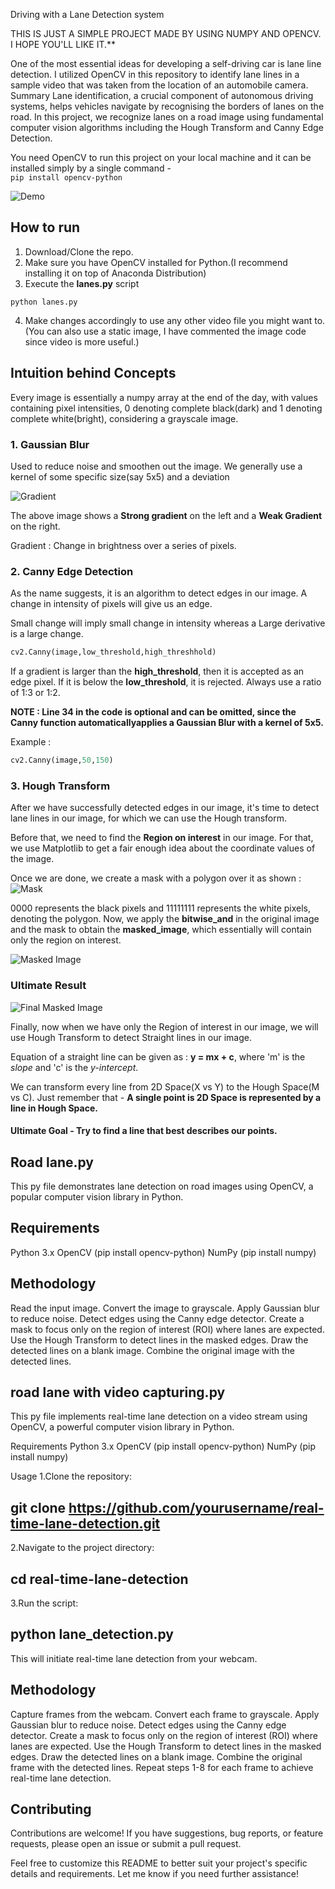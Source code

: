 Driving with a Lane Detection system

THIS IS JUST A SIMPLE PROJECT MADE BY USING NUMPY AND OPENCV. I HOPE YOU'LL LIKE IT.**

One of the most essential ideas for developing a self-driving car is lane line detection. I utilized OpenCV in this repository to identify lane lines in a sample video that was taken from the location of an automobile camera. Summary Lane identification, a crucial component of autonomous driving systems, helps vehicles navigate by recognising the borders of lanes on the road. In this project, we recognize lanes on a road image using fundamental computer vision algorithms including the Hough Transform and Canny Edge Detection.

You need OpenCV to run this project on your local machine and it can be installed simply by a single command - <br>
```pip install opencv-python```

![Demo](https://i.ibb.co/1bQcV0Y/Working.gif)

## How to run
1. Download/Clone the repo.
2. Make sure you have OpenCV installed for Python.(I recommend installing it on top of Anaconda Distribution)
3. Execute the **lanes.py** script
```
python lanes.py
```
4. Make changes accordingly to use any other video file you might want to.(You can also use a static image, I have commented the image code since video is more useful.)

## Intuition behind Concepts

Every image is essentially a numpy array at the end of the day, with values containing pixel intensities, 0 denoting complete black(dark) and 1 denoting complete white(bright), considering a grayscale image.

### 1. Gaussian Blur
Used to reduce noise and smoothen out the image. We generally use a kernel of some specific size(say 5x5) and a deviation

![Gradient](https://i.ibb.co/zNNtJYp/Gradient.png)

The above image shows a **Strong gradient** on the left and a **Weak Gradient** on the right.

Gradient : Change in brightness over a series of pixels.
### 2. Canny Edge Detection
As the name suggests, it is an algorithm to detect edges in our image.
A change in intensity of pixels will give us an edge.

Small change will imply small change in intensity whereas a Large derivative is a large change. 

```python
cv2.Canny(image,low_threshold,high_threshhold)
```

If a gradient is larger than the **high_threshold**, then it is accepted as an edge pixel. If it is below the **low_threshold**, it is rejected. Always use a ratio of 1:3 or 1:2.

**NOTE : Line 34 in the code is optional and can be omitted, since the Canny function automaticallyapplies a Gaussian Blur with a kernel of 5x5.**

Example : 
```python
cv2.Canny(image,50,150)
```

### 3. Hough Transform
After we have successfully detected edges in our image, it's time to detect lane lines in our image, for which we can use the Hough transform.

Before that, we need to find the **Region on interest** in our image. For that, we use Matplotlib to get a fair enough idea about the coordinate values of the image. <br>

Once we are done, we create a mask with a polygon over it as shown :
![Mask](https://i.ibb.co/DrLNSJR/Mask.png)

0000 represents the black pixels and 11111111 represents the white pixels, denoting the polygon. Now, we apply the **bitwise_and** in the original image and the mask to obtain the **masked_image**, which essentially will contain only the region on interest.

![Masked Image](https://i.ibb.co/LJFykXC/Masked-Image.png)  
### Ultimate Result <br>
![Final Masked Image](https://i.ibb.co/711SBhW/Final-Masked-Image.png)

Finally, now when we have only the Region of interest in our image, we will use Hough Transform to detect Straight lines in our image. 

Equation of a straight line can be given as :
**y = mx + c**, where 'm' is the *slope* and 'c' is the *y-intercept*.

We can transform every line from 2D Space(X vs Y) to the Hough Space(M vs C).
Just remember that - **A single point is 2D Space is represented by a line in Hough Space.**

#### Ultimate Goal - Try to find a line that best describes our points.

## Road lane.py
This py file demonstrates lane detection on road images using OpenCV, a popular computer vision library in Python.

## Requirements
Python 3.x
OpenCV (pip install opencv-python)
NumPy (pip install numpy)


## Methodology
Read the input image.
Convert the image to grayscale.
Apply Gaussian blur to reduce noise.
Detect edges using the Canny edge detector.
Create a mask to focus only on the region of interest (ROI) where lanes are expected.
Use the Hough Transform to detect lines in the masked edges.
Draw the detected lines on a blank image.
Combine the original image with the detected lines.

## road lane with video capturing.py
This py file implements real-time lane detection on a video stream using OpenCV, a powerful computer vision library in Python.

Requirements
Python 3.x
OpenCV (pip install opencv-python)
NumPy (pip install numpy)

Usage
1.Clone the repository:
## git clone https://github.com/yourusername/real-time-lane-detection.git
2.Navigate to the project directory:
## cd real-time-lane-detection
3.Run the script:
## python lane_detection.py

This will initiate real-time lane detection from your webcam.

## Methodology
Capture frames from the webcam.
Convert each frame to grayscale.
Apply Gaussian blur to reduce noise.
Detect edges using the Canny edge detector.
Create a mask to focus only on the region of interest (ROI) where lanes are expected.
Use the Hough Transform to detect lines in the masked edges.
Draw the detected lines on a blank image.
Combine the original frame with the detected lines.
Repeat steps 1-8 for each frame to achieve real-time lane detection.

## Contributing
Contributions are welcome! If you have suggestions, bug reports, or feature requests, please open an issue or submit a pull request.

Feel free to customize this README to better suit your project's specific details and requirements. Let me know if you need further assistance!


